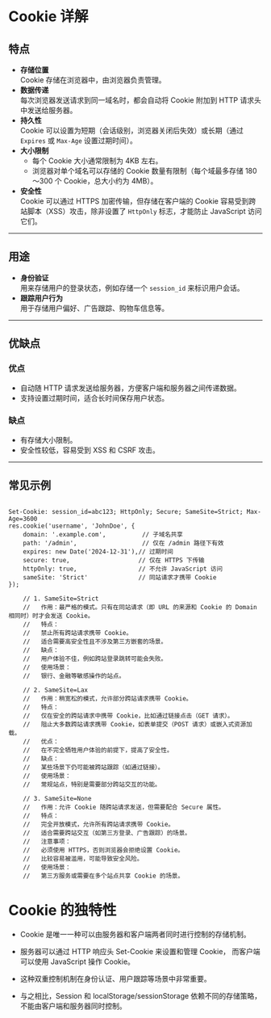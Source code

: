 # Cookie 详解

## 特点
- **存储位置**  
  Cookie 存储在浏览器中，由浏览器负责管理。
- **数据传递**  
  每次浏览器发送请求到同一域名时，都会自动将 Cookie 附加到 HTTP 请求头中发送给服务器。
- **持久性**  
  Cookie 可以设置为短期（会话级别，浏览器关闭后失效）或长期（通过 `Expires` 或 `Max-Age` 设置过期时间）。
- **大小限制**  
  - 每个 Cookie 大小通常限制为 4KB 左右。  
  - 浏览器对单个域名可以存储的 Cookie 数量有限制（每个域最多存储 180～300 个 Cookie，总大小约为 4MB）。
- **安全性**  
  Cookie 可以通过 HTTPS 加密传输，但存储在客户端的 Cookie 容易受到跨站脚本（XSS）攻击，除非设置了 `HttpOnly` 标志，才能防止 JavaScript 访问它们。

---

## 用途
- **身份验证**  
  用来存储用户的登录状态，例如存储一个 `session_id` 来标识用户会话。
- **跟踪用户行为**  
  用于存储用户偏好、广告跟踪、购物车信息等。

---

## 优缺点

### 优点
- 自动随 HTTP 请求发送给服务器，方便客户端和服务器之间传递数据。
- 支持设置过期时间，适合长时间保存用户状态。

### 缺点
- 有存储大小限制。
- 安全性较低，容易受到 XSS 和 CSRF 攻击。

---

## 常见示例

```http

Set-Cookie: session_id=abc123; HttpOnly; Secure; SameSite=Strict; Max-Age=3600
res.cookie('username', 'JohnDoe', {
    domain: '.example.com',          // 子域名共享
    path: '/admin',                  // 仅在 /admin 路径下有效
    expires: new Date('2024-12-31'),// 过期时间
    secure: true,                   // 仅在 HTTPS 下传输
    httpOnly: true,                 // 不允许 JavaScript 访问
    sameSite: 'Strict'              // 同站请求才携带 Cookie
});

    // 1. SameSite=Strict
    //   作用：最严格的模式。只有在同站请求（即 URL 的来源和 Cookie 的 Domain 相同时）时才会发送 Cookie。
    //   特点：
    //   禁止所有跨站请求携带 Cookie。
    //   适合需要高安全性且不涉及第三方嵌套的场景。
    //   缺点：
    //   用户体验不佳，例如跨站登录跳转可能会失败。
    //   使用场景：
    //   银行、金融等敏感操作的站点。

    // 2. SameSite=Lax
    //   作用：稍宽松的模式，允许部分跨站请求携带 Cookie。
    //   特点：
    //   仅在安全的跨站请求中携带 Cookie，比如通过链接点击（GET 请求）。
    //   阻止大多数跨站请求携带 Cookie，如表单提交（POST 请求）或嵌入式资源加载。
    //   优点：
    //   在不完全牺牲用户体验的前提下，提高了安全性。
    //   缺点：
    //   某些场景下仍可能被跨站跟踪（如通过链接）。
    //   使用场景：
    //   常规站点，特别是需要部分跨站交互的功能。

    // 3. SameSite=None
    //   作用：允许 Cookie 随跨站请求发送，但需要配合 Secure 属性。
    //   特点：
    //   完全开放模式，允许所有跨站请求携带 Cookie。
    //   适合需要跨站交互（如第三方登录、广告跟踪）的场景。
    //   注意事项：
    //   必须使用 HTTPS，否则浏览器会拒绝设置 Cookie。
    //   比较容易被滥用，可能导致安全风险。
    //   使用场景：
    //   第三方服务或需要在多个站点共享 Cookie 的场景。
```
# Cookie 的独特性
- Cookie 是唯一一种可以由服务器和客户端两者同时进行控制的存储机制。

- 服务器可以通过 HTTP 响应头 Set-Cookie 来设置和管理 Cookie，
    而客户端可以使用 JavaScript 操作 Cookie。

- 这种双重控制机制在身份认证、用户跟踪等场景中非常重要。

- 与之相比，Session 和 localStorage/sessionStorage 依赖不同的存储策略，
   不能由客户端和服务器同时控制。